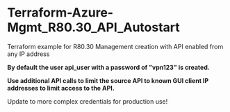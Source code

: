 # Terraform-Azure-Mgmt_R80.30_API_Autostart
Terraform example for R80.30 Management creation with API enabled from any IP address

**By default the user api_user with a password of "vpn123" is created.**

**Use additional API calls to limit the source API to known GUI client IP addresses to limit access to the API.**

Update to more complex credentials for production use!
